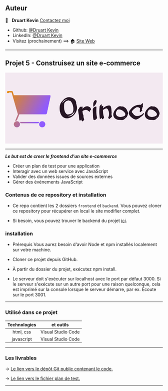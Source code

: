 ## Auteur

👤 &nbsp; **Druart Kevin** [Contactez moi](<k.druart2@gmail.com>)

* Github: [@Druart Kevin](https://github.com/KevinDruart)
* LinkedIn: [@Druart Kevin](https://www.linkedin.com/in/kevin-druart-430764201/)
* Visitez (prochainement) ==> 🏠 [Site Web]()

***

## Projet 5 - Construisez un site e-commerce

![100%](orinoco.png)
***

***Le but est de creer le frontend d'un site e-commerce***

* Créer un plan de test pour une application
* Interagir avec un web service avec JavaScript
* Valider des données issues de sources externes
* Gérer des événements JavaScript


### Contenus de ce repository et installation

* Ce repo contient les 2 dossiers `frontend` et `backend`.
Vous pouvez cloner ce repository pour récupérer en local le site modifier complet.

* Si besoin, vous pouvez trouver le backend du projet [ici](https://github.com/OpenClassrooms-Student-Center/JWDP5.git).

### installation

* Prérequis Vous aurez besoin d'avoir Node et npm installés localement sur votre machine.

* Cloner ce projet depuis GitHub.

* À partir du dossier du projet, exécutez npm install.

* Le serveur doit s'exécuter sur localhost avec le port par défaut 3000. Si le serveur s'exécute sur un autre port pour une raison quelconque, cela est imprimé sur la console lorsque le serveur démarre, par ex. Écoute sur le port 3001.

***


### Utilisé dans ce projet

| Technologies             | et outils          |
|:------------------------:|:------------------:|
| html, css                | Visual Studio Code |
| javascript               | Visual Studio Code |



***

### Les livrables

→ [Le lien vers le dépôt Git public contenant le code.](https://github.com/KevinDruart/P5_Druart_Kevin)

→ [Le lien vers le fichier plan de test.](https://drive.google.com/file/d/12tXkZMNs6mXKqHODoakucrGcFkbZOrfS/view?usp=sharing)



***

